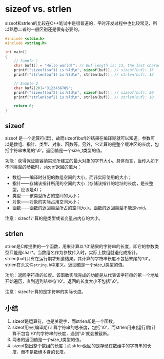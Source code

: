 
# sizeof vs. strlen

sizeof和strlen的比较在C++笔试中是很普遍的，平时开发过程中也比较常见，所以熟悉二者的一般区别还是很有必要的。

```c++
#include <stdio.h>
#include <string.h>

int main()
{
    // Sample 1
    char buf1[] = "Hello world!"; // buf length is: 13, the last character is '\0'
    printf("sizeof(buf1) is:%ld\n", sizeof(buf)); // sizeof(buf): 13
    printf("strlen(buf1) is:%ld\n", strlen(buf)); // strlen(buf): 12

    // Sample 2
    char buf2[20]="0123456789"; 
    printf("sizeof(buf2) is:%ld\n", sizeof(buf)); // sizeof(buf): 20
    printf("strlen(buf2) is:%ld\n", strlen(buf)); // strlen(buf): 10

    return 0;
}
``````

## sizeof

sizeof 是一个运算符(宏)，故而sizeof(buf)的结果在编译期就可以知道。参数可以是数组、指针、类型、对象、函数等。另外，它计算的是整个缓冲区的长度，包括字符串末尾的'\0'。返回值是一个size_t类型的值。

功能：获得保证能容纳实现所建立的最大对象的字节大小。具体而言，当传入如下不同类型的参数时，sizeof返回的值为：

- 数组——编译时分配的数组空间的大小，而非实际使用的大小；
- 指针——存储该指针所用的空间的大小（存储该指针的地址的长度，是长整型，应该是4）；
- 类型——该类型所占的空间的大小；
- 对象——对象的实际占用空间大小；
- 函数——函数的返回类型所占的空间大小。函数的返回类型不能是void。

注意：sizeof计算的是类型或者变量占内存的大小。

## strlen

strlen是C库提供的一个函数，用来计算以'\0'结果的字符串的长度，即它的参数类型只能是char*。当数组名作为参数传入时，实际上数组就退化成指针。strlen(buf)只有在运行期才知道结果。其计算的字符串长度不包括末尾的'\0'。strlen在头文件`string.h`中定义。返回值是一个size_t类型的值。

功能：返回字符串的长度。该函数实际完成的功能是从代表该字符串的第一个地址开始遍历，直到遇到结束符'\0'。返回的长度大小不包括'\0'。

注意：sizeof计算的是字符串的实际长度。

## 小结

1. sizeof是运算符，也是关键字，而strlen却是一个函数。
2. sizeof用来(编译期)计算字符串的总长度，包括'\0'，而strlen用来(运行期)计算不包含'\0'的字符串的长度，遇到'\0'就会被截断。
3. 两者的返回值是一个size_t类型的值。
4. sizeof指出整个数组的长度；而strlen返回的是存储在数组中的字符串的长度，而不是数组本身的长度。
